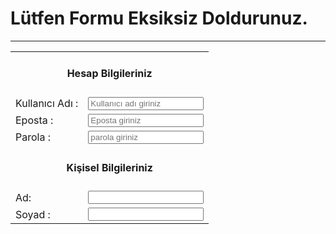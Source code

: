 <h1>Lütfen Formu Eksiksiz Doldurunuz.</h1>
<hr>
<form>
    <table>
        <tr>
            <td colspan="2" align="center"><h4>Hesap Bilgileriniz</h4></td>
        </tr>
        <tr>
            <td>Kullanıcı Adı :</td>
            <td><input type="text" name="username" placeholder="Kullanıcı adı giriniz" required></td>
        </tr>
        <tr>
            <td>Eposta :</td>
            <td><input type="email" name="eposta" placeholder="Eposta giriniz" required></td>
        </tr>
        <tr>
            <td>Parola :</td>
            <td><input type="password" name="parola" placeholder="parola giriniz" required></td>
        </tr>
        <tr>
            <td colspan="2" align="center"><h4>Kişisel Bilgileriniz</h4></td>
        </tr>
        <tr>
            <td>Ad:</td>
            <td><input type="text" name="ad"></td>
        </tr>
        <tr>
            <td>Soyad :</td>
            <td><input type="text" name="soyad"></td>
        </tr>
